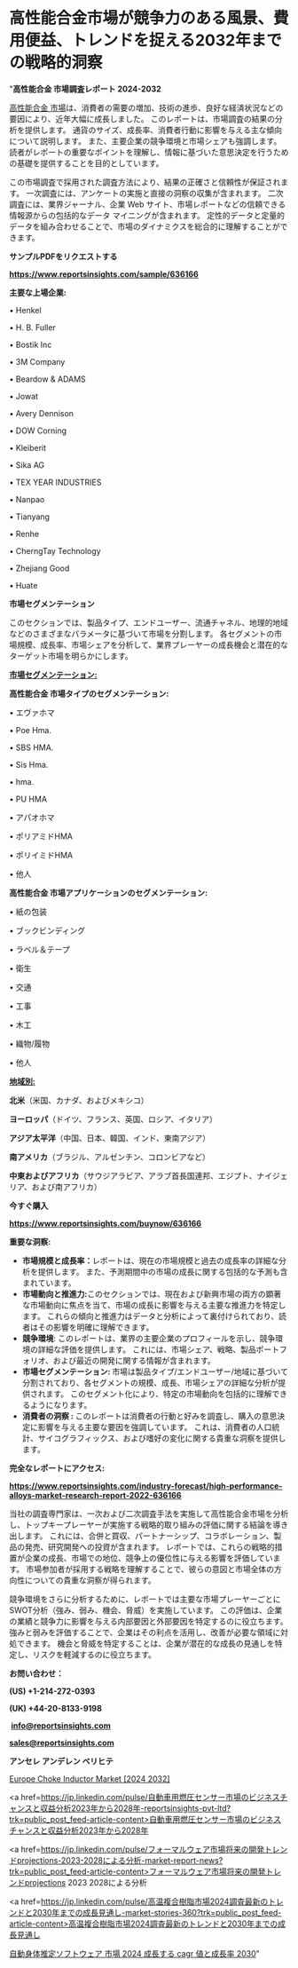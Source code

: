 # 高性能合金市場が競争力のある風景、費用便益、トレンドを捉える2032年までの戦略的洞察

"<strong>高性能合金 市場調査レポート 2024-2032</strong>

<a href=https://www.reportsinsights.com/sample/636166>高性能合金 市場</a>は、消費者の需要の増加、技術の進歩、良好な経済状況などの要因により、近年大幅に成長しました。 このレポートは、市場調査の結果の分析を提供します。 通貨のサイズ、成長率、消費者行動に影響を与える主な傾向について説明します。 また、主要企業の競争環境と市場シェアも強調します。 読者がレポートの重要なポイントを理解し、情報に基づいた意思決定を行うための基礎を提供することを目的としています。

この市場調査で採用された調査方法により、結果の正確さと信頼性が保証されます。 一次調査には、アンケートの実施と直接の洞察の収集が含まれます。 二次調査には、業界ジャーナル、企業 Web サイト、市場レポートなどの信頼できる情報源からの包括的なデータ マイニングが含まれます。 定性的データと定量的データを組み合わせることで、市場のダイナミクスを総合的に理解することができます。

<strong><b>サンプルPDFをリクエストする</b></strong>

<a href=https://www.reportsinsights.com/sample/636166><strong><u>https://www.reportsinsights.com/sample/636166</u></strong></a>

<strong>主要な上場企業:</strong>

• Henkel

• H. B. Fuller

• Bostik Inc

• 3M Company

• Beardow & ADAMS

• Jowat

• Avery Dennison

• DOW Corning

• Kleiberit

• Sika AG

• TEX YEAR INDUSTRIES

• Nanpao

• Tianyang

• Renhe

• CherngTay Technology

• Zhejiang Good

• Huate

<strong>市場セグメンテーション</strong>

このセクションでは、製品タイプ、エンドユーザー、流通チャネル、地理的地域などのさまざまなパラメータに基づいて市場を分割します。 各セグメントの市場規模、成長率、市場シェアを分析して、業界プレーヤーの成長機会と潜在的なターゲット市場を明らかにします。

<strong><u>市場セグメンテーション</u></strong><strong><u>:</u></strong>

<strong>高性能合金 市場タイプのセグメンテーション:</strong>

• エヴァホマ

• Poe Hma.

• SBS HMA.

• Sis Hma.

• hma.

• PU HMA

• アパオホマ

• ポリアミドHMA

• ポリイミドHMA

• 他人

<strong>高性能合金 市場アプリケーションのセグメンテーション:</strong>

• 紙の包装

• ブックビンディング

• ラベル＆テープ

• 衛生

• 交通

• 工事

• 木工

• 織物/履物

• 他人

<strong><u>地域別</u></strong><strong><u>:</u></strong>

<strong>北米</strong>（米国、カナダ、およびメキシコ）

<strong>ヨーロッパ</strong>（ドイツ、フランス、英国、ロシア、イタリア）

<strong>アジア太平洋</strong>（中国、日本、韓国、インド、東南アジア）

<strong>南アメリカ</strong>（ブラジル、アルゼンチン、コロンビアなど）

<strong>中東およびアフリカ</strong>（サウジアラビア、アラブ首長国連邦、エジプト、ナイジェリア、および南アフリカ）

<strong>今すぐ購入</strong>

<a href=https://www.reportsinsights.com/buynow/636166><strong><u>https://www.reportsinsights.com/buynow/636166</u></strong></a>

<strong>重要な洞察:</strong>
<ul>
  <li><strong>市場規模と成長率：</strong>レポートは、現在の市場規模と過去の成長率の詳細な分析を提供します。 また、予測期間中の市場の成長に関する包括的な予測も含まれています。</li>
  <li><strong>市場動向と推進力:</strong>このセクションでは、現在および新興市場の両方の顕著な市場動向に焦点を当て、市場の成長に影響を与える主要な推進力を特定します。 これらの傾向と推進力はデータと分析によって裏付けられており、読者はその影響を明確に理解できます。</li>
  <li><strong>競争環境</strong>: このレポートは、業界の主要企業のプロフィールを示し、競争環境の詳細な評価を提供します。 これには、市場シェア、戦略、製品ポートフォリオ、および最近の開発に関する情報が含まれます。</li>
  <li><strong>市場セグメンテーション: </strong>市場は製品タイプ/エンドユーザー/地域に基づいて分割されており、各セグメントの規模、成長、市場シェアの詳細な分析が提供されます。 このセグメント化により、特定の市場動向を包括的に理解できるようになります。</li>
  <li><strong>消費者の洞察 : </strong>このレポートは消費者の行動と好みを調査し、購入の意思決定に影響を与える主要な要因を強調しています。 これは、消費者の人口統計、サイコグラフィックス、および嗜好の変化に関する貴重な洞察を提供します。</li>
</ul>
<strong>完全なレポートにアクセス:</strong>

<a href=https://www.reportsinsights.com/industry-forecast/high-performance-alloys-market-research-report-2022-636166><strong><u><b>https://www.reportsinsights.com/industry-forecast/high-performance-alloys-market-research-report-2022-636166</b></u></strong></a>

当社の調査専門家は、一次および二次調査手法を実施して高性能合金市場を分析し、トップキープレーヤーが実施する戦略的取り組みの評価に関する結論を導き出します。 これには、合併と買収、パートナーシップ、コラボレーション、製品の発売、研究開発への投資が含まれます。 レポートでは、これらの戦略的措置が企業の成長、市場での地位、競争上の優位性に与える影響を評価しています。 市場参加者が採用する戦略を理解することで、彼らの意図と市場全体の方向性についての貴重な洞察が得られます。

競争環境をさらに分析するために、レポートでは主要な市場プレーヤーごとにSWOT分析（強み、弱み、機会、脅威）を実施しています。 この評価は、企業の業績と競争力に影響を与える内部要因と外部要因を特定するのに役立ちます。 強みと弱みを評価することで、企業はその利点を活用し、改善が必要な領域に対処できます。 機会と脅威を特定することは、企業が潜在的な成長の見通しを特定し、リスクを軽減するのに役立ちます。

<strong>お問い合わせ：</strong>

<strong>(US) +1-214-272-0393</strong>

<strong>(UK) +44-20-8133-9198</strong>

<strong> </strong><a href=info@reportsinsights.com><strong><u>info@reportsinsights.com</u></strong></a>

<a href=sales@reportsinsights.com><strong><u>sales@reportsinsights.com</u></strong></a>

<strong>アンセレ アンデレン ベリヒテ</strong>

<a href=https://www.linkedin.com/pulse/europe-choke-inductor-market-latest-trends-forecasts-iftpf/>Europe Choke Inductor Market [2024 2032]</a>

<a href=https://jp.linkedin.com/pulse/自動車用燃圧センサー市場のビジネスチャンスと収益分析2023年から2028年-reportsinsights-pvt-ltd?trk=public_post_feed-article-content>自動車用燃圧センサー市場のビジネスチャンスと収益分析2023年から2028年</a>

<a href=https://jp.linkedin.com/pulse/フォーマルウェア市場将来の開発トレンドprojections-2023-2028による分析-market-report-news?trk=public_post_feed-article-content>フォーマルウェア市場将来の開発トレンドprojections 2023 2028による分析</a>

<a href=https://jp.linkedin.com/pulse/高温複合樹脂市場2024調査最新のトレンドと2030年までの成長見通し-market-stories-360?trk=public_post_feed-article-content>高温複合樹脂市場2024調査最新のトレンドと2030年までの成長見通し</a>

<a href=https://www.linkedin.com/pulse/自動身体推定ソフトウェア-市場-2024-成長する-cagr-値と成長率-2030-reportsinsights-pvt-ltd-xzqxf/>自動身体推定ソフトウェア 市場 2024 成長する cagr 値と成長率 2030</a>"
